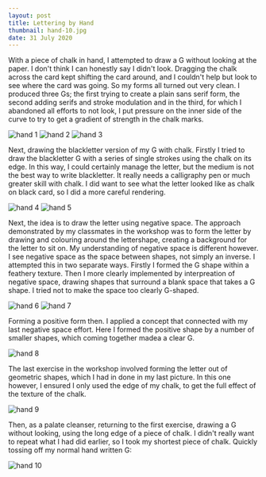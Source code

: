 ```yaml
---
layout: post
title: Lettering by Hand
thumbnail: hand-10.jpg
date: 31 July 2020
---
```


With a piece of chalk in hand, I attempted to draw a G without looking at the paper. I don't think I can honestly say I didn't look. Dragging the chalk across the card kept shifting the card around, and I couldn't help but look to see where the card was going. So my forms all turned out very clean. I produced three Gs; the first trying to create a plain sans serif form, the second adding serifs and stroke modulation and in the third, for which I abandoned all efforts to not look, I put pressure on the inner side of the curve to try to get a gradient of strength in the chalk marks.

<img alt="hand 1" src="{{ site.baseurl }}/images/hand-1.jpg" class="small-img"> <img alt="hand 2" src="{{ site.baseurl }}/images/hand-2.jpg" class="small-img"> <img alt="hand 3" src="{{ site.baseurl }}/images/hand-3.jpg" class="small-img">

Next, drawing the blackletter version of my G with chalk. Firstly I tried to draw the blackletter G with a series of single strokes using the chalk on its edge. In this way, I could certainly manage the letter, but the medium is not the best way to write blackletter. It really needs a calligraphy pen or much greater skill with chalk. I did want to see what the letter looked like as chalk on black card, so I did a more careful rendering.

<img alt="hand 4" src="{{ site.baseurl }}/images/hand-4.jpg" class="small-img"> <img alt="hand 5" src="{{ site.baseurl }}/images/hand-5.jpg" class="small-img">

Next, the idea is to draw the letter using negative space. The approach demonstrated by my classmates in the workshop was to form the letter by drawing and colouring around the lettershape, creating a background for the letter to sit on. My understanding of negative space is different however. I see negative space as the space between shapes, not simply an inverse. I attempted this in two separate ways. Firstly I formed the G shape within a feathery texture. Then I more clearly implemented by interpreation of negative space, drawing shapes that surround a blank space that takes a G shape. I tried not to make the space too clearly G-shaped.

<img alt="hand 6" src="{{ site.baseurl }}/images/hand-6.jpg" class="small-img"> <img alt="hand 7" src="{{ site.baseurl }}/images/hand-7.jpg" class="small-img">

Forming a positive form then. I applied a concept that connected with my last negative space effort. Here I formed the positive shape by a number of smaller shapes, which coming together madea a clear G.

<img alt="hand 8" src="{{ site.baseurl }}/images/hand-8.jpg" class="small-img">

The last exercise in the workshop involved forming the letter out of geometric shapes, which I had in done in my last picture. In this one however, I ensured I only used the edge of my chalk, to get the full effect of the texture of the chalk.

<img alt="hand 9" src="{{ site.baseurl }}/images/hand-9.jpg" class="small-img">

Then, as a palate cleanser, returning to the first exercise, drawing a G without looking, using the long edge of a piece of chalk. I didn't really want to repeat what I had did earlier, so I took my shortest piece of chalk. Quickly tossing off my normal hand written G:

<img alt="hand 10" src="{{ site.baseurl }}/images/hand-10.jpg" class="small-img">
